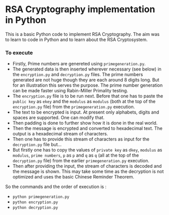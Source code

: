 # RSA Cryptography implementation in Python

This is a basic Python code to implement RSA Cryptography. The aim was to learn to code in Python and to learn about the RSA Cryptosystem.
 
### To execute

- Firstly, Prime numbers are genereted using `primegeneration.py`. 
- The generated data is then inserted wherever necessary (see below) in the `encryption.py` and `decryption.py` files. The prime numbers generated are not huge though they are each around 8 digits long. But for an illustration this serves the purpose. The prime number generation can be made faster using Rabin-Miller Primality testing.
- The `encryption.py` file is to be run next. Before that one has to paste the `public key` as `ekey` and the `modulus` as `modulus` (both at the top of the `encryption.py` file) from the `primegeneration.py` execution. 
- The text to be encrypted is input. At present only alphabets, digits and spaces are supported. One can modify that. 
- Then padding is done to further show how it is done in the real world. 
- Then the message is encrypted and converted to hexadecimal text. The output is a hexadecimal stream of characters.
- Then one has to provide this stream of characters as input for the `decryption.py` file but...
- But firstly one has to copy the values of `private key` as `dkey`, `modulus` as `modulus`, `prime numbers`, `p` as `p` and `q` as `q` (all at the top of the `decryption.py` file) from the earlier `primegeneration.py` execution.
- Then after providing the input, the stream of characters is decoded and the message is shown. This may take some time as the decryption is not optimized and uses the 
basic Chinese Reminder Theorem.

So the commands and the order of execution is :

- `python primegeneration.py`
- `python encryption.py`
- `python decryption.py`
